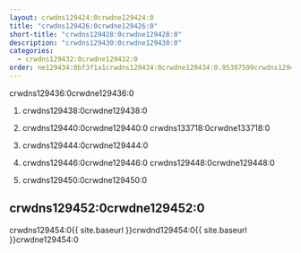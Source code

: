```yaml
---
layout: crwdns129424:0crwdne129424:0
title: "crwdns129426:0crwdne129426:0"
short-title: "crwdns129428:0crwdne129428:0"
description: "crwdns129430:0crwdne129430:0"
categories:
  - crwdns129432:0crwdne129432:0
order: ne129434:0bf3f1a1crwdns129434:0crwdne129434:0.95307599crwdns129434:0crwdne129434:0
---
```

crwdns129436:0crwdne129436:0

1. crwdns129438:0crwdne129438:0

2. crwdns129440:0crwdne129440:0 crwdns133718:0crwdne133718:0

3. crwdns129444:0crwdne129444:0

4. crwdns129446:0crwdne129446:0 crwdns129448:0crwdne129448:0

5. crwdns129450:0crwdne129450:0

## crwdns129452:0crwdne129452:0

crwdns129454:0{{ site.baseurl }}crwdnd129454:0{{ site.baseurl }}crwdne129454:0